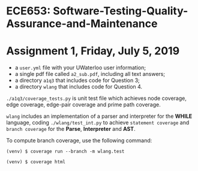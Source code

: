 # ECE653: Software-Testing-Quality-Assurance-and-Maintenance
# Assignment 1, Friday, July 5, 2019

+ a `user.yml` file with your UWaterloo user information;
+ a single pdf file called `a2_sub.pdf`, including all text answers;
+ a directory `a1q3` that includes code for Question 3;
+ a directory `wlang` that includes code for Question 4.

`./a1q3/coverage_tests.py` is unit test file which achieves node coverage, edge coverage, edge-pair coverage and prime path coverage.

`wlang` includes an implementation of a parser and interpreter for the **WHILE** language, coding `./wlang/test_int.py` to achieve `statement coverage` and `branch coverage` for the **Parse**, **Interpreter** and **AST**.


To compute branch coverage, use the following command:

`(venv) $ coverage run --branch -m wlang.test`

`(venv) $ coverage html`
